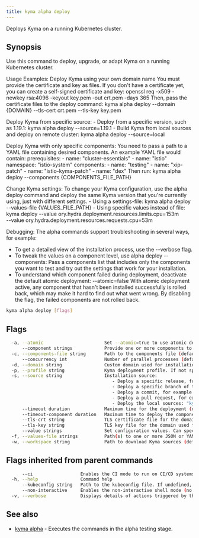 ```yaml
---
title: kyma alpha deploy
---
```


Deploys Kyma on a running Kubernetes cluster.

## Synopsis

Use this command to deploy, upgrade, or adapt Kyma on a running Kubernetes cluster.

Usage Examples:
  Deploy Kyma using your own domain name
    You must provide the certificate and key as files.
    If you don't have a certificate yet, you can create a self-signed certificate and key:
		openssl req -x509 -newkey rsa:4096 -keyout key.pem -out crt.pem -days 365
    Then, pass the certificate files to the deploy command:
		kyma alpha deploy --domain {DOMAIN} --tls-cert crt.pem --tls-key key.pem

  Deploy Kyma from specific source:
    - Deploy from a specific version, such as 1.19.1:
		kyma alpha deploy --source=1.19.1
    - Build Kyma from local sources and deploy on remote cluster:
		kyma alpha deploy --source=local

  Deploy Kyma with only specific components:
    You need to pass a path to a YAML file containing desired components. An example YAML file would contain:
		prerequisites:
		- name: "cluster-essentials"
		- name: "istio"
		  namespace: "istio-system"
		components:
		- name: "testing"
		- name: "xip-patch"
		- name: "istio-kyma-patch"
		- name: "dex"
    Then run:
		kyma alpha deploy --components {COMPONENTS_FILE_PATH}

  Change Kyma settings:
    To change your Kyma configuration, use the alpha deploy command and deploy the same Kyma version that you're currently using,
    just with different settings.
    - Using a settings-file:
		kyma alpha deploy --values-file {VALUES_FILE_PATH}
    - Using specific values instead of file:
		kyma deploy --value ory.hydra.deployment.resources.limits.cpu=153m \
		--value ory.hydra.deployment.resources.requests.cpu=53m

Debugging:
  The alpha commands support troubleshooting in several ways, for example:
  - To get a detailed view of the installation process, use the --verbose flag.
  - To tweak the values on a component level, use alpha deploy --components:
    Pass a components list that includes only the components you want to test
    and try out the settings that work for your installation.
  - To understand which component failed during deployment, deactivate the default atomic deployment:
		--atomic=false
    With atomic deployment active, any component that hasn't been installed successfully is rolled back,
    which may make it hard to find out what went wrong. By disabling the flag, the failed components are not rolled back.
	

```bash
kyma alpha deploy [flags]
```

## Flags

```bash
  -a, --atomic                       Set --atomic=true to use atomic deployment, which rolls back any component that could not be installed successfully.
      --component strings            Provide one or more components to deploy (e.g. --component componentName@namespace)
  -c, --components-file string       Path to the components file (default "$HOME/.kyma/sources/installation/resources/components.yaml" or ".kyma-sources/installation/resources/components.yaml")
      --concurrency int              Number of parallel processes (default 4)
  -d, --domain string                Custom domain used for installation
  -p, --profile string               Kyma deployment profile. If not specified, Kyma uses its default configuration. The supported profiles are: "evaluation", "production".
  -s, --source string                Installation source:
                                     	- Deploy a specific release, for example: "kyma alpha deploy --source=1.17.1"
                                     	- Deploy a specific branch of the Kyma repository on kyma-project.org: "kyma alpha deploy --source=<my-branch-name>"
                                     	- Deploy a commit, for example: "kyma alpha deploy --source=34edf09a"
                                     	- Deploy a pull request, for example "kyma alpha deploy --source=PR-9486"
                                     	- Deploy the local sources: "kyma alpha deploy --source=local" (default "main")
      --timeout duration             Maximum time for the deployment (default 20m0s)
      --timeout-component duration   Maximum time to deploy the component (default 6m0s)
      --tls-crt string               TLS certificate file for the domain used for installation
      --tls-key string               TLS key file for the domain used for installation
      --value strings                Set configuration values. Can specify one or more values, also as a comma-separated list (e.g. --value component.a='1' --value component.b='2' or --value component.a='1',component.b='2').
  -f, --values-file strings          Path(s) to one or more JSON or YAML files with configuration values
  -w, --workspace string             Path to download Kyma sources (default "$HOME/.kyma/sources" or ".kyma-sources")
```

## Flags inherited from parent commands

```bash
      --ci                  Enables the CI mode to run on CI/CD systems. It avoids any user interaction (such as no dialog prompts) and ensures that logs are formatted properly in log files (such as no spinners for CLI steps).
  -h, --help                Command help
      --kubeconfig string   Path to the kubeconfig file. If undefined, Kyma CLI uses the KUBECONFIG environment variable, or falls back "/$HOME/.kube/config".
      --non-interactive     Enables the non-interactive shell mode (no colorized output, no spinner)
  -v, --verbose             Displays details of actions triggered by the command.
```

## See also

* [kyma alpha](#kyma-alpha-kyma-alpha)	 - Executes the commands in the alpha testing stage.

